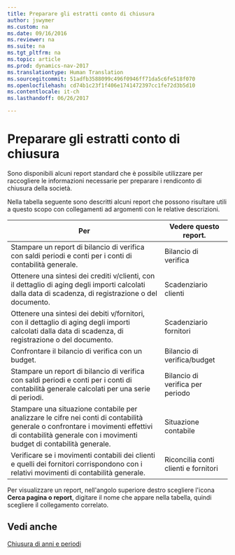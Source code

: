 ```yaml
---
title: Preparare gli estratti conto di chiusura
author: jswymer
ms.custom: na
ms.date: 09/16/2016
ms.reviewer: na
ms.suite: na
ms.tgt_pltfrm: na
ms.topic: article
ms.prod: dynamics-nav-2017
ms.translationtype: Human Translation
ms.sourcegitcommit: 51adfb3588099c496f0946ff71da5c6fe518f070
ms.openlocfilehash: cd74b1c23f1f406e1741472397cc1fe72d3b5d10
ms.contentlocale: it-ch
ms.lasthandoff: 06/26/2017

---
```

# <a name="prepare-closing-statements"></a>Preparare gli estratti conto di chiusura
Sono disponibili alcuni report standard che è possibile utilizzare per raccogliere le informazioni necessarie per preparare i rendiconto di chiusura della società.

Nella tabella seguente sono descritti alcuni report che possono risultare utili a questo scopo con collegamenti ad argomenti con le relative descrizioni.

|Per     |Vedere questo report.                  |
|-------|---------------------------------|
|Stampare un report di bilancio di verifica con saldi periodi e conti per i conti di contabilità generale.|Bilancio di verifica|
|Ottenere una sintesi dei crediti v/clienti, con il dettaglio di aging degli importi calcolati dalla data di scadenza, di registrazione o del documento.|Scadenziario clienti|
|Ottenere una sintesi dei debiti v/fornitori, con il dettaglio di aging degli importi calcolati dalla data di scadenza, di registrazione o del documento.|Scadenziario fornitori|
|Confrontare il bilancio di verifica con un budget.|Bilancio di verifica/budget|
|Stampare un report di bilancio di verifica con saldi periodi e conti per i conti di contabilità generale calcolati per una serie di periodi.|Bilancio di verifica per periodo|
|Stampare una situazione contabile per analizzare le cifre nei conti di contabilità generale o confrontare i movimenti effettivi di contabilità generale con i movimenti budget di contabilità generale.|Situazione contabile|
|Verificare se i movimenti contabili dei clienti e quelli dei fornitori corrispondono con i relativi movimenti di contabilità generale.|Riconcilia conti clienti e fornitori|

Per visualizzare un report, nell'angolo superiore destro scegliere l'icona **Cerca pagina o report**, digitare il nome che appare nella tabella, quindi scegliere il collegamento correlato.

## <a name="see-also"></a>Vedi anche
[Chiusura di anni e periodi](year-close-years-periods.md)

